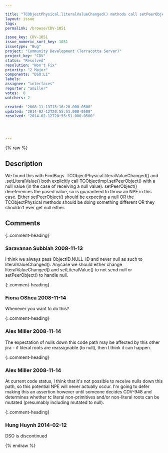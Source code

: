 ```yaml
---

title: "TCObjectPhysical.literalValueChanged() methods call setPeerObject() with null, which will throw NPE"
layout: issue
tags: 
permalink: /browse/CDV-1051

issue_key: CDV-1051
issue_numeric_sort_key: 1051
issuetype: "Bug"
project: "Community Development (Terracotta Server)"
project_key: "CDV"
status: "Resolved"
resolution: "Won't Fix"
priority: "2 Major"
components: "DSO:L1"
labels: 
assignee: "interfaces"
reporter: "amiller"
votes:  0
watchers: 2

created: "2008-11-13T15:16:20.000-0500"
updated: "2014-02-12T20:55:51.000-0500"
resolved: "2014-02-12T20:55:51.000-0500"




---
```


{% raw %}

## Description

<div markdown="1" class="description">

We found this with FindBugs.   TCObjectPhysical.literalValueChanged() and .setLiteralValue() both explicitly call TCObjectImpl.setPeerObject() with a null value (in the case of receiving a null value).  setPeerObject() dereferences the pased value, so is guaranteed to throw an NPE in this case.  Either setPeerObject() should be expecting a null OR the TCObjectPhysical methods should be doing something different OR they shouldn't ever get null either.  


</div>

## Comments


{:.comment-heading}
### **Saravanan Subbiah** <span class="date">2008-11-13</span>

<div markdown="1" class="comment">

I think we always pass ObjectID.NULL\_ID and never null as such to literalValueChanged(). Anycase we should either change literalValueChanged() and setLiteralValue() to not send null or setPeerObject() to handle null.

</div>


{:.comment-heading}
### **Fiona OShea** <span class="date">2008-11-14</span>

<div markdown="1" class="comment">

Whenever you want to do this?

</div>


{:.comment-heading}
### **Alex Miller** <span class="date">2008-11-14</span>

<div markdown="1" class="comment">

The expectation of nulls down this code path may be affected by this other jira - if literal roots are reassignable (to null), then I think it can happen.

</div>


{:.comment-heading}
### **Alex Miller** <span class="date">2008-11-14</span>

<div markdown="1" class="comment">

At current code status, I think that it's not possible to receive nulls down this path, so this potential NPE will never actually occur.  I'm going to defer making this an assertion however until someone decides CDV-948 and determines whether tc literal non-primitives and/or non-literal roots can be mutated (presumably including mutated to null).

</div>


{:.comment-heading}
### **Hung Huynh** <span class="date">2014-02-12</span>

<div markdown="1" class="comment">

DSO is discontinued

</div>



{% endraw %}
